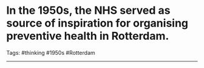 # In the 1950s, the NHS served as source of inspiration for organising preventive health in Rotterdam.
Tags: #thinking #1950s #Rotterdam 

---
